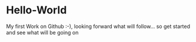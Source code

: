 # Hello-World
My first Work on Github :-), looking forward what will follow...
so get started and see what will be going on
